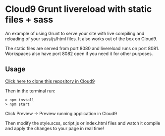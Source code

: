 # Cloud9 Grunt livereload with static files + sass 

An example of using Grunt to serve your site with live compiling and reloading of your sass/js/html files. It also works out of the box on Cloud9.

The static files are served from port 8080 and livereload runs on port 8081. Workspaces also have port 8082 open if you need it for other purposes. 

## Usage

[Click here to clone this repository in Cloud9](https://c9.io/open/git/?url=git@github.com:cloud9ide/livereload-example.git)


Then in the terminal run:
```
> npm install
> npm start 
```

Click Preview -> Preview running application in Cloud9

Then modify the style.scss, script.js or index.html files and watch it compile and apply the changes to your page in real time!